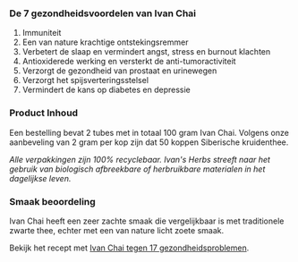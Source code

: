 ### De 7 gezondheidsvoordelen van Ivan Chai

1. Immuniteit
1. Een van nature krachtige ontstekingsremmer
1. Verbetert de slaap en vermindert angst, stress en burnout klachten
1. Antioxiderede werking en versterkt de anti-tumoractiviteit
1. Verzorgt de gezondheid van prostaat en urinewegen
1. Verzorgt het spijsverteringsstelsel
1. Vermindert de kans op diabetes en depressie

<!--
**Voor meer achtergrondinformatie, lees het artikel:**

[De 7 gezondheidsvoordelen van Ivan Chai](/pages/de-7-gezondheidsvoordelen-van-ivan-chai)
-->

### Product Inhoud

Een bestelling bevat 2 tubes met in totaal 100 gram Ivan Chai. Volgens onze aanbeveling van 2 gram per kop zijn dat 50 koppen Siberische kruidenthee.

_Alle verpakkingen zijn 100% recyclebaar. Ivan's Herbs streeft naar het gebruik van biologisch afbreekbare of herbruikbare materialen in het dagelijkse leven._

### Smaak beoordeling

Ivan Chai heeft een zeer zachte smaak die vergelijkbaar is met traditionele zwarte thee, echter met een van nature licht zoete smaak.

Bekijk het recept met [Ivan Chai tegen 17 gezondheidsproblemen](/pages/ivan-chai-tegen-17-gezondheidsproblemen).
